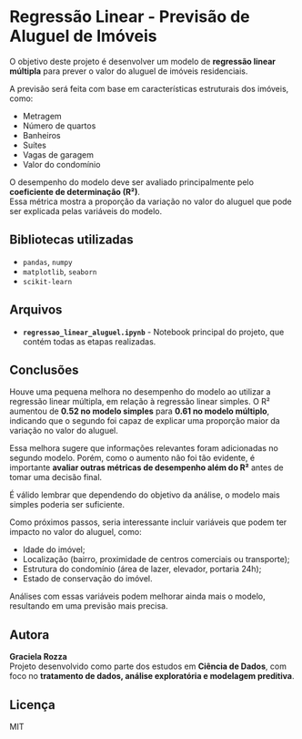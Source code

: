 # Regressão Linear - Previsão de Aluguel de Imóveis

O objetivo deste projeto é desenvolver um modelo de **regressão linear múltipla** para prever o valor do aluguel de imóveis residenciais.

A previsão será feita com base em características estruturais dos imóveis, como:
- Metragem
- Número de quartos
- Banheiros
- Suítes
- Vagas de garagem
- Valor do condomínio

O desempenho do modelo deve ser avaliado principalmente pelo **coeficiente de determinação (R²)**.  
Essa métrica mostra a proporção da variação no valor do aluguel que pode ser explicada pelas variáveis do modelo.

## Bibliotecas utilizadas

- `pandas`, `numpy`
- `matplotlib`, `seaborn`
- `scikit-learn`

## Arquivos

- **`regressao_linear_aluguel.ipynb`** - Notebook principal do projeto, que contém todas as etapas realizadas.

## Conclusões

Houve uma pequena melhora no desempenho do modelo ao utilizar a regressão linear múltipla, em relação à regressão linear simples. O R² aumentou de **0.52 no modelo simples** para **0.61 no modelo múltiplo**, indicando que o segundo foi capaz de explicar uma proporção maior da variação no valor do aluguel.

Essa melhora sugere que informações relevantes foram adicionadas no segundo modelo. Porém, como o aumento não foi tão evidente, é importante **avaliar outras métricas de desempenho além do R²** antes de tomar uma decisão final.

É válido lembrar que dependendo do objetivo da análise, o modelo mais simples poderia ser suficiente.

Como próximos passos, seria interessante incluir variáveis que podem ter impacto no valor do aluguel, como:
- Idade do imóvel;
- Localização (bairro, proximidade de centros comerciais ou transporte);
- Estrutura do condomínio (área de lazer, elevador, portaria 24h);
- Estado de conservação do imóvel.

Análises com essas variáveis podem melhorar ainda mais o modelo, resultando em uma previsão mais precisa.

## Autora

**Graciela Rozza**  
Projeto desenvolvido como parte dos estudos em **Ciência de Dados**, com foco no **tratamento de dados, análise exploratória e modelagem preditiva**.

## Licença

MIT
